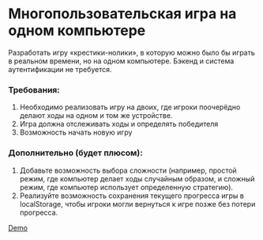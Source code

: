 # Многопользовательская игра на одном компьютере
Разработать игру «крестики-нолики», в которую можно было бы играть в реальном времени, но на одном компьютере. Бэкенд и система аутентификации не требуется.

### Требования:
1. Необходимо реализовать игру на двоих, где игроки поочерёдно делают ходы на одном и том же устройстве.
2. Игра должна отслеживать ходы и определять победителя
3. Возможность начать новую игру

### Дополнительно (будет плюсом): 
1. Добавьте возможность выбора сложности (например, простой режим, где компьютер делает ходы случайным образом, и сложный режим, где компьютер использует определенную стратегию).
2. Реализуйте возможность сохранения текущего прогресса игры в localStorage, чтобы игроки могли вернуться к игре позже без потери прогресса.

[Demo](https://montek1o-wb-l2-tic-tac-toe.netlify.app/)
